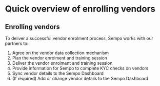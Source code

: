 # Quick overview of enrolling vendors

## Enrolling vendors

To deliver a successful vendor enrolment process, Sempo works with our partners to:

1. Agree on the vendor data collection mechanism
2. Plan the vendor enrolment and training session
3. Deliver the vendor enrolment and training session 
4. Provide information for Sempo to complete KYC checks on vendors
5. Sync vendor details to the Sempo Dashboard
6. \(If required\) Add or change vendor details to the Sempo Dashboard 

